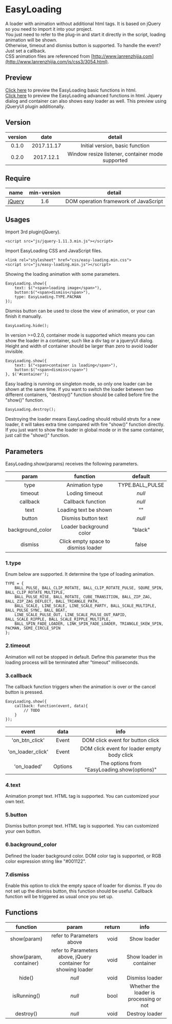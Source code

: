 # EasyLoading
A loader with animation without additional html tags. It is based on jQuery so you need to import it into your project.   
You just need to refer to the plug-in and start it directly in the script, loading animation will be shown.  
Otherwise, timeout and dismiss button is supported. To handle the event? Just set a callback.  
CSS animation files are referenced from [http://www.lanrenzhijia.com](http://www.lanrenzhijia.com/js/css3/3054.html).

## Preview
[Click here](https://yeye0922.github.io/EasyLoading) to preview the EasyLoading basic functions in html.  
[Click here](https://yeye0922.github.io/EasyLoading/advanced) to preview the EasyLoading advanced functions in html. 
Jquery dialog and container can also shows easy loader as well. This preview using jQueryUI plugin additionally.

## Version  

| version  | date | detail        | 
| :-------:|:----:|:-------------:|
| 0.1.0    | 2017.11.17 | Initial version, basic function      | 
| 0.2.0    | 2017.12.1 | Window resize listener, container mode supported      | 

## Require  

| name  | min-version | detail    | 
| :-------:|:----:|:-------------:|
| [jQuery](http://jquery.com/)   | 1.6  | DOM operation framework of JavaScript | 

## Usages   
Import 3rd plugin(jQuery).

    <script src="js/jquery-1.11.3.min.js"></script>
    
Import EasyLoading CSS and JavaScript files.

    <link rel="stylesheet" href="css/easy-loading.min.css">
    <script src="js/easy-loading.min.js"></script>
    
Showing the loading animation with some parameters.

    EasyLoading.show({
        text: $("<span>loading image</span>"),
        button:$("<span>dismiss</span>"),
        type: EasyLoading.TYPE.PACMAN
    });
    
Dismiss button can be used to close the view of animation, or your can finish it manually.  

    EasyLoading.hide();
    
In version >=0.2.0, container mode is supported which means you can show the loader in a container, such like a div tag or a 
jqueryUI dialog.  
Height and width of container should be larger than zero to avoid loader invisible.  
    
    EasyLoading.show({
        text: $("<span>container is loading</span>"),
        button:$("<span>dismiss</span>")
    }, $('#container');

Easy loading is running on singleton mode, so only one loader can be shown at the same time. If you want to switch the loader 
between two different containers, "destroy()" function should be called before fire the "show()" function.

    EasyLoading.destroy();

Destroying the loader means EasyLoading should rebuild struts for a new loader, it will takes extra time compared with fire "show()" function 
directly. If you just want to show the loader in global mode or in the same container, just call the "show()" function.
     
## Parameters  
EasyLoading.show(params) receives the following parameters.  

| param    | function      | default |
| :-------:|:-------------:|:------:|
| type     | Animation type | TYPE.BALL_PULSE|
| timeout  | Loding timeout | _null_|
| callback  | Callback function | _null_|
| text      | Loading text be shown| ""|
| button      | Dismiss button text | _null_|
| background_color | Loader background color | "black"|
| dismiss      | Click empty space to dismiss loader | false |

### 1.type
Enum below are supported. It determine the type of loading animation.  

    TYPE = {
        BALL_PULSE, BALL_CLIP_ROTATE, BALL_CLIP_ROTATE_PULSE, SQURE_SPIN, BALL_CLIP_ROTATE_MULTIPLE, 
        BALL_PULSE_RISE, BALL_ROTATE, CUBE_TRANSITION, BALL_ZIP_ZAG, BALL_ZIP_ZAG_DEFLECT, BALL_TRIANGLE_PATH, 
        BALL_SCALE, LINE_SCALE, LINE_SCALE_PARTY, BALL_SCALE_MULTIPLE, BALL_PULSE_SYNC, BALL_BEAT, 
        LINE_SCALE_PULSE_OUT, LINE_SCALE_PULSE_OUT_RAPID, BALL_SCALE_RIPPLE, BALL_SCALE_RIPPLE_MULTIPLE,
        BALL_SPIN_FADE_LOADER, LINK_SPIN_FADE_LOADER, TRIANGLE_SKEW_SPIN, PACMAN, SEMI_CIRCLE_SPIN
    };

### 2.timeout
Animation will not be stopped in default. Define this parameter thus the loading process will be terminated after "timeout" milliseconds.
    
### 3.callback
The callback function triggers when the animation is over or the cancel button is pressed.  

    EasyLoading.show({
        callback: function(event, data){
            // TODO
        }
    });
    
| event    | data      | info |
| :-------:|:-------------:|:------:|
| 'on_btn_click'     | Event | DOM click event for button click|
|'on_loader_click'     | Event | DOM click event for loader empty body click|
| 'on_loaded'      | Options | The options from "EasyLoading.show(options)"|

### 4.text
Animation prompt text. HTML tag is supported. You can customized your own text.

### 5.button
Dismiss button prompt text. HTML tag is supported. You can customized your own button.

### 6.background_color
Defined the loader background color. DOM color tag is supported, or RGB color expression string like "#001122".

### 7.dismiss
Enable this option to click the empty space of loader for dismiss. If you do not set up the dismiss button, this function should be 
useful. Callback function will be triggered as usual once you set up.

## Functions  
| function    | param      |  return | info |
| :-------:|:-------------:|:------:|:------:|
| show(param)     | refer to Parameters above | void | Show loader|
| show(param, container)     | refer to Parameters above, jQuery container for showing loader | void | Show loader in container|
| hide()      | _null_ | void | Dismiss loader|
| isRunning()    |  _null_ | bool | Whether the loader is processing or not|
| destroy()     | _null_ | void | Destroy loader|
